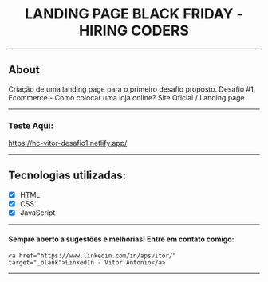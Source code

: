 <h1 align="center">LANDING PAGE BLACK FRIDAY - HIRING CODERS </h1>

---

## About

Criação de uma landing page para o primeiro desafio proposto.
Desafio #1: Ecommerce - Como colocar uma loja online? Site Oficial / Landing page

---

### Teste Aqui:

https://hc-vitor-desafio1.netlify.app/

---

## Tecnologias utilizadas:
- [x] HTML
- [x] CSS
- [x] JavaScript

---

#### Sempre aberto a sugestões e melhorias! Entre em contato comigo:

    <a href="https://www.linkedin.com/in/apsvitor/" target="_blank">LinkedIn - Vitor Antonio</a>

---
